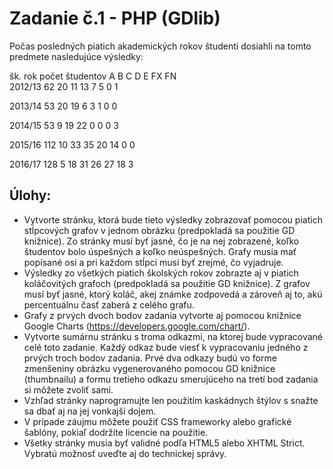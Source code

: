 # Zadanie č.1 - PHP (GDlib)
Počas posledných piatich akademických rokov študenti dosiahli na tomto predmete nasledujúce výsledky:

šk. rok	počet študentov	   A   	   B   	   C  	   D   	   E   	   FX   	   FN   
2012/13	62					20	11	13	7	5	0	1

2013/14	53					20	19	6	3	1	0	0

2014/15	53					9	19	22	0	0	0	3

2015/16	112					10	33	35	20	14	0	0

2016/17	128					5	18	31	26	27	18	3


## Úlohy:
- Vytvorte stránku, ktorá bude tieto výsledky zobrazovať pomocou piatich stĺpcových grafov v jednom obrázku (predpokladá sa použitie GD knižnice). Zo stránky musí byť jasné, čo je na nej zobrazené, koľko študentov bolo úspešných a koľko neúspešných. Grafy musia mať popísané osi a pri každom stĺpci  musí byť zrejmé, čo vyjadruje.
- Výsledky zo všetkých piatich školských rokov zobrazte aj v piatich koláčovitých grafoch (predpokladá sa použitie GD knižnice). Z grafov musí byť jasné, ktorý koláč, akej známke zodpovedá  a zároveň aj to, akú percentuálnu časť zaberá z celého grafu.
- Grafy z prvých dvoch bodov zadania vytvorte aj pomocou knižnice Google Charts (https://developers.google.com/chart/).
- Vytvorte sumárnu stránku s troma odkazmi, na ktorej bude vypracované celé toto zadanie. Každý odkaz bude viesť k vypracovaniu jedného z prvých troch bodov zadania. Prvé dva odkazy budú vo forme zmenšeniny obrázku vygenerovaného pomocou GD knižnice (thumbnailu) a formu tretieho odkazu smerujúceho na tretí bod zadania si môžete zvoliť sami.
- Vzhľad stránky naprogramujte len použitím kaskádnych štýlov s snažte sa dbať aj na jej vonkajší dojem. 
- V prípade záujmu môžete použiť CSS frameworky alebo grafické šablóny, pokiaľ dodržíte licencie na použitie. 
- Všetky stránky musia byť validné podľa HTML5 alebo XHTML Strict. Vybratú možnosť uveďte aj do technickej správy.
